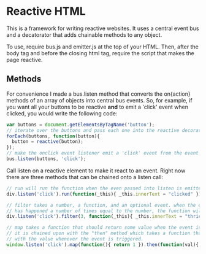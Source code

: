 Reactive HTML
=============

This is a framework for writing reactive websites. It uses a central event bus and a decatorator that adds chainable methods to any object.

To use, require bus.js and emitter.js at the top of your HTML. Then, after the body tag and before the closing html tag, require the script that makes the page reactive.

Methods
-------
For convenience I made a bus.listen method that converts the on{action} methods of an array of objects into central bus events. So, for example, if you want all your buttons to be reactive <strong>and</strong> to emit a 'click' event when clicked, you would write the following code:

```javascript
var buttons = document.getElementsByTagName('button');
// iterate over the buttons and pass each one into the reactive decorator
forEach(buttons, function(button){
  button = reactive(button);
});
// make the onclick event listener emit a 'click' event from the event bus.
bus.listen(buttons, 'click');
```
Call listen on a reactive element to make it react to an event. Right now there are three methods that can be chained onto a listen call:
```javascript
// run will run the function when the even passed into listen is emitted
div.listen('click').run(function(_this){ _this.innerText = "clicked" })

// filter takes a number, a function, and an optional event. when the event passed into listen 
// has happened a number of times equal to the number, the function will be called and the event emitted.
div.listen('click').filter(3, function(_this){ _this.innerText = "thrice clicked" }, 'three');

// map takes a function that should return some value when the event is triggered. 
// it is chained upon with the "then" method which takes a function that will be invoked 
// with the value whenever the event is triggered.
window.listen('click').map(function(){ return 1 }).then(function(val){ console.log(val)});
```




